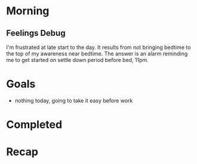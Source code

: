 # Morning
## Feelings Debug
I'm frustrated at late start to the day. It results from not bringing bedtime to the top of my awareness near bedtime. The answer is an alarm reminding me to get started on settle down period before bed, 11pm.



# Goals
- nothing today, going to take it easy before work
# Completed
# Recap
